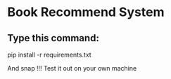 # Book Recommend System

## Type this command:
pip install -r requirements.txt

And snap !!! Test it out on your own machine
